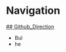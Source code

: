 # Navigation
[## Github_Direction](https://guides.github.com/features/mastering-markdown/)
- Bul
- he
